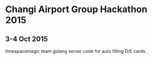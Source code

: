 Changi Airport Group Hackathon 2015
===================================

3-4 Oct 2015
------------

timespacemagic team golang server code for auto filling D/E cards.
